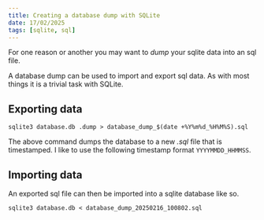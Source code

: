 ```yaml
---
title: Creating a database dump with SQLite
date: 17/02/2025
tags: [sqlite, sql]
---
```


For one reason or another you may want to _dump_ your sqlite data into an sql file.

<!-- more -->

A database dump can be used to import and export sql data. As with most things it
is a trivial task with SQLite.

## Exporting data

```
sqlite3 database.db .dump > database_dump_$(date +%Y%m%d_%H%M%S).sql
```

The above command dumps the database to a new _.sql_ file that is timestamped. I like to use the
following timestamp format `YYYYMMDD_HHMMSS`.

## Importing data

An exported sql file can then be imported into a sqlite database like so.

```
sqlite3 database.db < database_dump_20250216_100802.sql
```